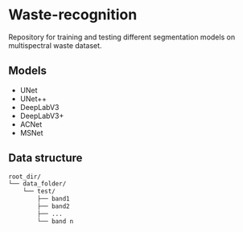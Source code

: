 # Waste-recognition
Repository for training and testing different segmentation models on multispectral waste dataset.

## Models

- UNet
- UNet++
- DeepLabV3
- DeepLabV3+
- ACNet
- MSNet

## Data structure

```md
root_dir/
└── data_folder/
    └── test/
        ├── band1
        ├── band2
        ├── ...
        └── band n
```